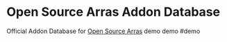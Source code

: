# Open Source Arras Addon Database
Official Addon Database for [Open Source Arras](https://github.com/Taureon/aps-plus-plus) 
demo
demo
#demo
